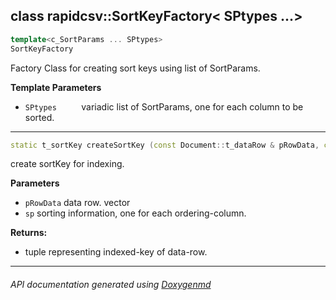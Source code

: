 ## class rapidcsv::SortKeyFactory< SPtypes ...>

```c++
template<c_SortParams ... SPtypes>
SortKeyFactory
```
Factory Class for creating sort keys using list of SortParams.  

**Template Parameters**
- `SPtypes`          variadic list of SortParams, one for each column to be sorted.
---

```c++
static t_sortKey createSortKey (const Document::t_dataRow & pRowData, const SPtypes &... sp)
```
create sortKey for indexing. 

**Parameters**
- `pRowData` data row. vector<string> 
- `sp` sorting information, one for each ordering-column. 

**Returns:**
- tuple representing indexed-key of data-row. 

---

###### API documentation generated using [Doxygenmd](https://github.com/d99kris/doxygenmd)

